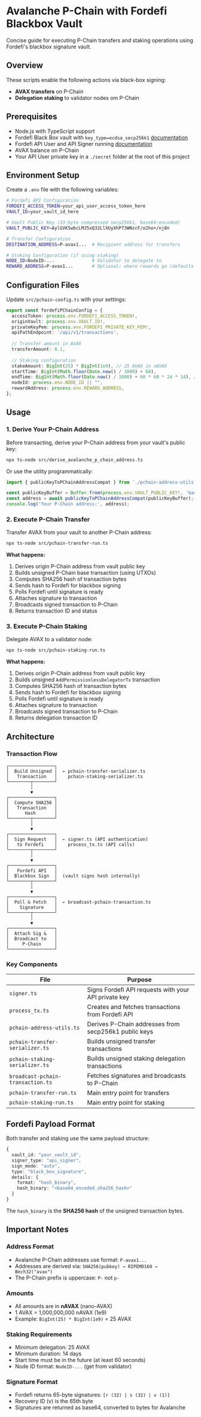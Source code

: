# Avalanche P-Chain with Fordefi Blackbox Vault

Concise guide for executing P-Chain transfers and staking operations using Fordefi's blackbox signature vault.

## Overview

These scripts enable the following actions via black-box signing:
- **AVAX transfers** on P-Chain
- **Delegation staking** to validator nodes om P-Chain

## Prerequisites

- Node.js with TypeScript support
- Fordefi Black Box vault with `key_type=ecdsa_secp256k1` [documentation](https://docs.fordefi.com/api/latest/openapi/vaults/create_vault_api_v1_vaults_post)
- Fordefi API User and API Signer running [documentation](https://docs.fordefi.com/developers/getting-started/set-up-an-api-signer/api-signer-docker)
- AVAX balance on P-Chain
- Your API User private key in a `./secret` folder at the root of this project

## Environment Setup

Create a `.env` file with the following variables:

```bash
# Fordefi API Configuration
FORDEFI_ACCESS_TOKEN=your_api_user_access_token_here
VAULT_ID=your_vault_id_here

# Vault Public Key (33-byte compressed secp256k1, base64-encoded)
VAULT_PUBLIC_KEY=AylGVK5wbcLMJ5xQ32LlXUyXhP73WNzcF/o2ho+/nj8n

# Transfer Configuration
DESTINATION_ADDRESS=P-avax1...  # Recipient address for transfers

# Staking Configuration (if using staking)
NODE_ID=NodeID-...              # Validator to delegate to
REWARD_ADDRESS=P-avax1...       # Optional: where rewards go (defaults to origin)
```

## Configuration Files

Update `src/pchain-config.ts` with your settings:

```typescript
export const fordefiPChainConfig = {
  accessToken: process.env.FORDEFI_ACCESS_TOKEN!,
  originVault: process.env.VAULT_ID!,
  privateKeyPem: process.env.FORDEFI_PRIVATE_KEY_PEM!,
  apiPathEndpoint: '/api/v1/transactions',
  
  // Transfer amount in AVAX
  transferAmount: 0.1,
  
  // Staking configuration
  stakeAmount: BigInt(25) * BigInt(1e9), // 25 AVAX in nAVAX
  startTime: BigInt(Math.floor(Date.now() / 1000) + 60),
  endTime: BigInt(Math.floor(Date.now() / 1000) + 60 * 60 * 24 * 14), // 14 days
  nodeId: process.env.NODE_ID || "",
  rewardAddress: process.env.REWARD_ADDRESS,
};
```

## Usage

### 1. Derive Your P-Chain Address

Before transacting, derive your P-Chain address from your vault's public key:

```bash
npx ts-node src/derive_avalanche_p_chain_address.ts
```

Or use the utility programmatically:

```typescript
import { publicKeyToPChainAddressCompat } from './pchain-address-utils';

const publicKeyBuffer = Buffer.from(process.env.VAULT_PUBLIC_KEY!, 'base64');
const address = await publicKeyToPChainAddressCompat(publicKeyBuffer);
console.log('Your P-Chain address:', address);
```

### 2. Execute P-Chain Transfer

Transfer AVAX from your vault to another P-Chain address:

```bash
npx ts-node src/pchain-transfer-run.ts
```

**What happens:**
1. Derives origin P-Chain address from vault public key
2. Builds unsigned P-Chain base transaction (using UTXOs)
3. Computes SHA256 hash of transaction bytes
4. Sends hash to Fordefi for blackbox signing
5. Polls Fordefi until signature is ready
6. Attaches signature to transaction
7. Broadcasts signed transaction to P-Chain
8. Returns transaction ID and status

### 3. Execute P-Chain Staking

Delegate AVAX to a validator node:

```bash
npx ts-node src/pchain-staking-run.ts
```

**What happens:**
1. Derives origin P-Chain address from vault public key
2. Builds unsigned `AddPermissionlessDelegatorTx` transaction
3. Computes SHA256 hash of transaction bytes
4. Sends hash to Fordefi for blackbox signing
5. Polls Fordefi until signature is ready
6. Attaches signature to transaction
7. Broadcasts signed transaction to P-Chain
8. Returns delegation transaction ID

## Architecture

### Transaction Flow

```
┌─────────────────┐
│  Build Unsigned │  ← pchain-transfer-serializer.ts
│   Transaction   │    pchain-staking-serializer.ts
└────────┬────────┘
         │
         ▼
┌─────────────────┐
│  Compute SHA256 │
│   Transaction   │
│      Hash       │
└────────┬────────┘
         │
         ▼
┌─────────────────┐
│  Sign Request   │  ← signer.ts (API authentication)
│   to Fordefi    │    process_tx.ts (API calls)
└────────┬────────┘
         │
         ▼
┌─────────────────┐
│   Fordefi API   │
│  Blackbox Sign  │  (vault signs hash internally)
└────────┬────────┘
         │
         ▼
┌─────────────────┐
│  Poll & Fetch   │  ← broadcast-pchain-transaction.ts
│    Signature    │
└────────┬────────┘
         │
         ▼
┌─────────────────┐
│  Attach Sig &   │
│  Broadcast to   │
│     P-Chain     │
└─────────────────┘
```

### Key Components

| File | Purpose |
|------|---------|
| `signer.ts` | Signs Fordefi API requests with your API private key |
| `process_tx.ts` | Creates and fetches transactions from Fordefi API |
| `pchain-address-utils.ts` | Derives P-Chain addresses from secp256k1 public keys |
| `pchain-transfer-serializer.ts` | Builds unsigned transfer transactions |
| `pchain-staking-serializer.ts` | Builds unsigned staking delegation transactions |
| `broadcast-pchain-transaction.ts` | Fetches signatures and broadcasts to P-Chain |
| `pchain-transfer-run.ts` | Main entry point for transfers |
| `pchain-staking-run.ts` | Main entry point for staking |

## Fordefi Payload Format

Both transfer and staking use the same payload structure:

```typescript
{
  vault_id: "your_vault_id",
  signer_type: "api_signer",
  sign_mode: "auto",
  type: "black_box_signature",
  details: {
    format: "hash_binary",
    hash_binary: "<base64_encoded_sha256_hash>"
  }
}
```

The `hash_binary` is the **SHA256 hash** of the unsigned transaction bytes.

## Important Notes

### Address Format
- Avalanche P-Chain addresses use format: `P-avax1...`
- Addresses are derived via: `SHA256(pubkey) → RIPEMD160 → Bech32("avax")`
- The P-Chain prefix is uppercase: `P-` not `p-`

### Amounts
- All amounts are in **nAVAX** (nano-AVAX)
- 1 AVAX = 1,000,000,000 nAVAX (1e9)
- Example: `BigInt(25) * BigInt(1e9)` = 25 AVAX

### Staking Requirements
- Minimum delegation: 25 AVAX
- Minimum duration: 14 days
- Start time must be in the future (at least 60 seconds)
- Node ID format: `NodeID-...` (get from validator)

### Signature Format
- Fordefi returns 65-byte signatures: `[r (32) | s (32) | v (1)]`
- Recovery ID (v) is the 65th byte
- Signatures are returned as base64, converted to bytes for Avalanche

